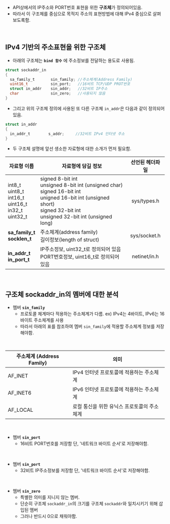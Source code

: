 * API상에서의 IP주소와 PORT번호 표현을 위한 **구조체**가 정의되어있음. 
* 따라서 이 구조체를 중심으로 목적지 주소의 표현방법에 대해 IPv4 중심으로 살펴보도록함.
<br>

## IPv4 기반의 주소표현을 위한 구조체<br>
* 아래의 구조체는 **`bind 함수`** 에 주소정보를 전달하는 용도로 사용됨.
```C 
struct sockaddr_in
{
  sa_family_t       sin_family; //주소체계(Address Family)
  uint16_t          sin_port;   //16비트 TCP/UDP PROT번호
  struct in_addr    sin_addr;   //32비트 IP주소
  char              sin_zero;   //사용되지 않음  
}
```
* 그리고 위의 구조체 정의에 사용된 또 다른 구조체 `in_addr`은 다음과 같이 정의되어 있음.
```C
struct in_addr
{
  in_addr_t        s_addr;     //32비트 IPv4 인터넷 주소
}
```
* 두 구조체 설명에 앞선 생소한 자료형에 대한 소개가 먼저 필요함. <br>

|자료형 이름|자료형에 담길 정보|선언된 헤더파일|
|------|---|:---:|
|int8_t <br> uint8_t <br> int16_t <br> uint16_t <br> in32_t <br> uint32_t |signed 8-bit int <br> unsigned 8-bit int (unsigned char) <br> signed 16-bit int <br> unigned 16-bit int (unsigned short) <br> signed 32-bit int <br> unsigned 32-bit int (unsigned long) |sys/types.h|
|**sa_family_t** <br> **socklen_t**|주소체계(address family) <br> 길이정보(length of struct) | sys/socket.h|
|**in_addr_t** <br> **in_port_t** |IP주소정보, uint32_t로 정의되어 있음 <br> PORT번호정보, uint16_t로 정의되어 있음 |netinet/in.h|

<br>

## 구조체 sockaddr_in의 멤버에 대한 분석 <br>
* 멤버 **`sin_family`**<br>
  + 프로토콜 체계마다 적용하는 주소체계가 다름. ex) IPv4는 4바이트, IPv6는 16바이트 주소체계를 사용
  + 따라서 아래의 표를 참조하여 멤버 `sin_family`에 적용할 주소체계 정보를 저장해야함.

<br>

|주소체계 (Address Family)| 의미|
|-------|-------|
|AF_INET | IPv4 인터넷 프로토콜에 적용하는 주소체계 |
|AF_INET6| IPv6 인터넷 프로토콜에 적용하는 주소체계|
|AF_LOCAL| 로컬 통신을 위한 유닉스 프로토콜의 주소체계|

<br>

* 멤버 **`sin_port`**<br>
  + 16비트 PORT번호를 저장함 단, '네트워크 바이트 순서'로 저장해야함. 


<br>

* 멤버 **`sin_port`**<br>
  + 32비트 IP주소정보를 저장함 단, '네트워크 바이트 순서'로 저장해야함.

<br>

* 멤버 **`sin_zero`**<br>
  + 특별한 의미를 지니지 않는 멤버.
  + 단순히 구조체 `sockaddr_in`의 크기를 구조체 `sockaddr`와 일치시키기 위해 삽입된 멤버
  + 그러나 반드시 0으로 채워야함.

